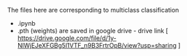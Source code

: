 The files here are corresponding to multiclass classification 

- .ipynb
- .pth (weights) are saved in google drive - drive link [ https://drive.google.com/file/d/1y-NlWjEJeXFGBg5l1VTF_n9B3FrtrOpB/view?usp=sharing ]
